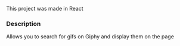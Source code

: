 This project was made in React

### Description

Allows you to search for gifs on Giphy and display them on the page
